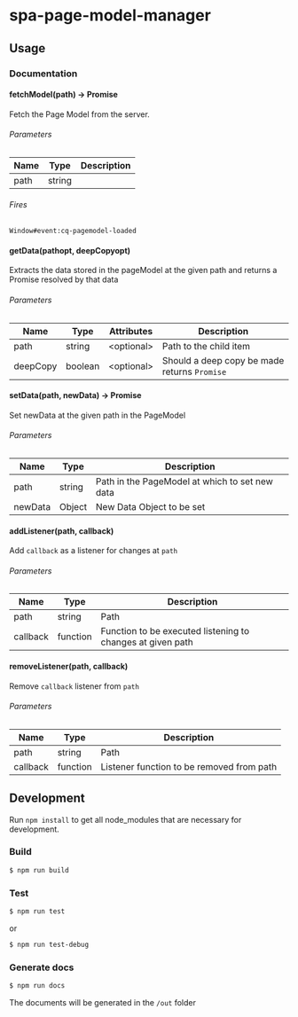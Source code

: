 # spa-page-model-manager

## Usage

### Documentation

#### fetchModel(path) → Promise

Fetch the Page Model from the server.

###### Parameters
|Name|	Type|	Description|
| --- | ---- | --- |
|path|	string||	

###### Fires
`Window#event:cq-pagemodel-loaded`

#### getData(pathopt, deepCopyopt)

Extracts the data stored in the pageModel at the given path and returns a Promise resolved by that data

###### Parameters
|Name|Type|Attributes|Description|
| --- | --- | --- | --- |
|path|	string|	\<optional\>|Path to the child item|
|deepCopy|	boolean|	\<optional\>|Should a deep copy be made returns `Promise`|

#### setData(path, newData) → Promise

Set newData at the given path in the PageModel

###### Parameters
|Name|	Type|	Description|
| --- | --- | --- |
|path|	string|	Path in the PageModel at which to set new data|
|newData|	Object|	New Data Object to be set|

#### addListener(path, callback)

Add `callback` as a listener for changes at `path`

###### Parameters
|Name|	Type|	Description|
| --- | --- | --- |
|path|	string|	Path|
|callback|	function|	Function to be executed listening to changes at given path|

#### removeListener(path, callback)

Remove `callback` listener from `path`

###### Parameters
|Name|	Type|	Description|
| --- | --- | --- |
|path|	string|	Path|
|callback|	function|	Listener function to be removed from path|


## Development

Run `npm install` to get all node_modules that are necessary for development.

### Build

```sh
$ npm run build
```

### Test

```sh
$ npm run test
```
or
```sh
$ npm run test-debug
```

### Generate docs

```sh
$ npm run docs
```
The documents will be generated in the `/out` folder
